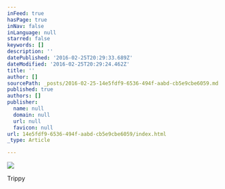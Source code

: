 ```yaml
---
inFeed: true
hasPage: true
inNav: false
inLanguage: null
starred: false
keywords: []
description: ''
datePublished: '2016-02-25T20:29:33.689Z'
dateModified: '2016-02-25T20:29:24.462Z'
title: ''
author: []
sourcePath: _posts/2016-02-25-14e5fdf9-6536-494f-aabd-cb5e9cbe6059.md
published: true
authors: []
publisher:
  name: null
  domain: null
  url: null
  favicon: null
url: 14e5fdf9-6536-494f-aabd-cb5e9cbe6059/index.html
_type: Article

---
```

![](https://the-grid-user-content.s3-us-west-2.amazonaws.com/6ec7620b-3c03-4794-b030-1ef55f3f4303.jpg)

Trippy
